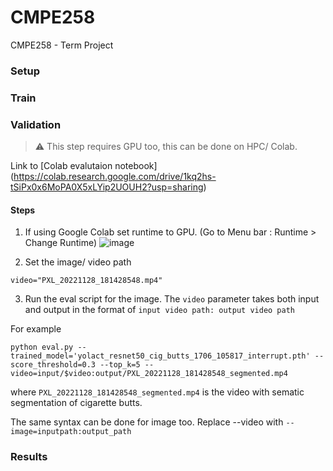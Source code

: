 # CMPE258
CMPE258 - Term Project


### Setup 



### Train


### Validation 

> ⚠️ This step requires GPU too, this can be done on HPC/ Colab.

Link to [Colab evalutaion notebook] (https://colab.research.google.com/drive/1kq2hs-tSiPx0x6MoPA0X5xLYip2UOUH2?usp=sharing)

#### Steps 

1. If using Google Colab set runtime to GPU. (Go to Menu bar : Runtime > Change Runtime)
![image](https://user-images.githubusercontent.com/98665151/204405998-35aee7b3-11f1-47a2-b880-ef8207a5fe7a.png)

2. Set the image/ video path
```
video="PXL_20221128_181428548.mp4"
```
3. Run the eval script for the image. The `video` parameter takes both input and output in the format of `input video path: output video path`

For example 

```
python eval.py --trained_model='yolact_resnet50_cig_butts_1706_105817_interrupt.pth' --score_threshold=0.3 --top_k=5 --video=input/$video:output/PXL_20221128_181428548_segmented.mp4
```

where `PXL_20221128_181428548_segmented.mp4` is the video with sematic segmentation of cigarette butts.

The same syntax can be done for image too. Replace --video with `--image=inputpath:output_path`




### Results 
